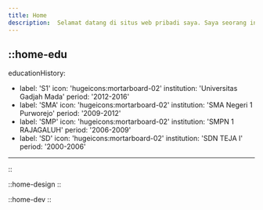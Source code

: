 ```yaml
---
title: Home
description:  Selamat datang di situs web pribadi saya. Saya seorang insinyur perangkat lunak dan desainer. Saya bersemangat tentang teknologi, desain, dan pendidikan.
---
```


::home-edu
---
educationHistory:
  - label: 'S1'
    icon: 'hugeicons:mortarboard-02'
    institution: 'Universitas Gadjah Mada'
    period: '2012-2016'
  - label: 'SMA'
    icon: 'hugeicons:mortarboard-02'
    institution: 'SMA Negeri 1 Purworejo'
    period: '2009-2012'
  - label: 'SMP'
    icon: 'hugeicons:mortarboard-02'
    institution: 'SMPN 1 RAJAGALUH'
    period: '2006-2009'
  - label: 'SD'
    icon: 'hugeicons:mortarboard-02'
    institution: 'SDN TEJA I'
    period: '2000-2006'
---
::

::home-design
::

::home-dev
::

